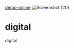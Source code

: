[demo-online](https://sedmahdihashemi.github.io/digital/)
![Screenshot (20)](https://github.com/sedmahdihashemi/digital/assets/155801810/1365f60a-989c-4686-bcbc-7a79526112e6)
# digital
digital
